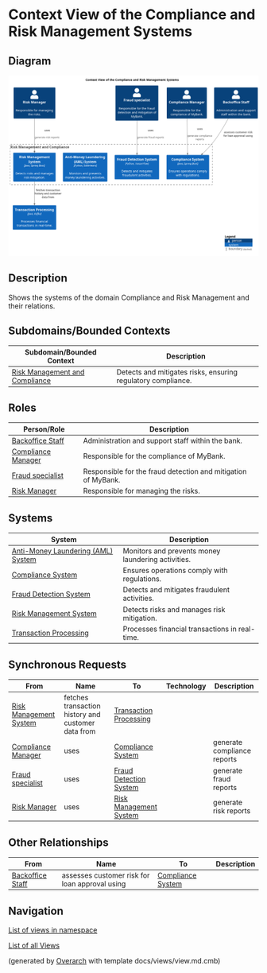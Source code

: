 # Context View of the Compliance and Risk Management Systems

## Diagram
![Context View of the Compliance and Risk Management Systems](../../mybank/compliance/context-view.png)

## Description
Shows the systems of the domain Compliance and Risk Management and their relations.

## Subdomains/Bounded Contexts
| Subdomain/Bounded Context | Description |
|---|---|
| [Risk Management and Compliance](../../mybank/compliance/context-boundary.md)| Detects and mitigates risks, ensuring regulatory compliance. |

## Roles
| Person/Role | Description |
|---|---|
| [Backoffice Staff](../../mybank/core-banking/backoffice-staff.md)| Administration and support staff within the bank. |
| [Compliance Manager](../../mybank/compliance/compliance-manager.md)| Responsible for the compliance of MyBank. |
| [Fraud specialist](../../mybank/compliance/fraud-specialist.md)| Responsible for the fraud detection and mitigation of MyBank. |
| [Risk Manager](../../mybank/compliance/risk-manager.md)| Responsible for managing the risks. |

## Systems
| System | Description |
|---|---|
| [Anti-Money Laundering (AML) System](../../mybank/compliance/aml-system.md)| Monitors and prevents money laundering activities. |
| [Compliance System](../../mybank/compliance/compliance-system.md)| Ensures operations comply with regulations. |
| [Fraud Detection System](../../mybank/compliance/fraud-detection-system.md)| Detects and mitigates fraudulent activities. |
| [Risk Management System](../../mybank/compliance/risk-management-system.md)| Detects risks and manages risk mitigation. |
| [Transaction Processing](../../mybank/core-banking/transaction-processing-system.md)| Processes financial transactions in real-time. |

## Synchronous Requests
| From | Name | To | Technology | Description |
|---|---|---|---|---|
| [Risk Management System](../../mybank/compliance/risk-management-system.md) | fetches transaction history and customer data from | [Transaction Processing](../../mybank/core-banking/transaction-processing-system.md) |  |  |
| [Compliance Manager](../../mybank/compliance/compliance-manager.md) | uses | [Compliance System](../../mybank/compliance/compliance-system.md) |  | generate compliance reports |
| [Fraud specialist](../../mybank/compliance/fraud-specialist.md) | uses | [Fraud Detection System](../../mybank/compliance/fraud-detection-system.md) |  | generate fraud reports |
| [Risk Manager](../../mybank/compliance/risk-manager.md) | uses | [Risk Management System](../../mybank/compliance/risk-management-system.md) |  | generate risk reports |

## Other Relationships
| From | Name | To | Description |
|---|---|---|---|
| [Backoffice Staff](../../mybank/core-banking/backoffice-staff.md) | assesses customer risk for loan approval using | [Compliance System](../../mybank/compliance/compliance-system.md) |  |

## Navigation
[List of views in namespace](./views-in-namespace.md)

[List of all Views](../../views.md)


(generated by [Overarch](https://github.com/soulspace-org/overarch) with template docs/views/view.md.cmb)

